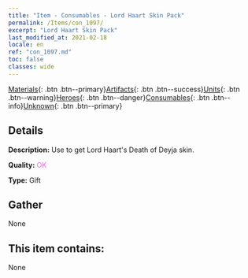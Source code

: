 ```yaml
---
title: "Item - Consumables - Lord Haart Skin Pack"
permalink: /Items/con_1097/
excerpt: "Lord Haart Skin Pack"
last_modified_at: 2021-02-18
locale: en
ref: "con_1097.md"
toc: false
classes: wide
---
```

 [Materials](/Items/){: .btn .btn--primary}[Artifacts](/Items/Artifacts/){: .btn .btn--success}[Units](/Items/Units/){: .btn .btn--warning}[Heroes](/Items/Heroes/){: .btn .btn--danger}[Consumables](/Items/Consumables/){: .btn .btn--info}[Unknown](/Items/Unknown/){: .btn .btn--primary}

## Details
 **Description:** Use to get Lord Haart's Death of Deyja skin.

 **Quality:** <span style="color: #DA70D6">OK</span>

 **Type:** Gift

## Gather

  None

## This item contains:

  None

